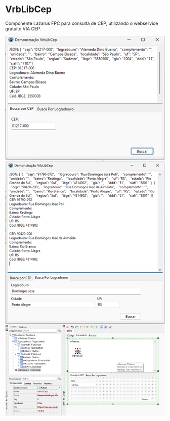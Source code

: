 # VrbLibCep

Componente Lazarus FPC para consulta de CEP, utilizando o webservice gratuito VIA CEP.

<img src="demo/img/img1.png" alt="img1">
<img src="demo/img/img2.png" alt="img2">
<img src="demo/img/img3.png" alt="img3">
